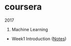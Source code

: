 # coursera
2017

1. Machine Learning
  - Week1 Introduction ([Notes](https://github.com/jes2ica/coursera/blob/master/machine-learning/week1/notes.md))
